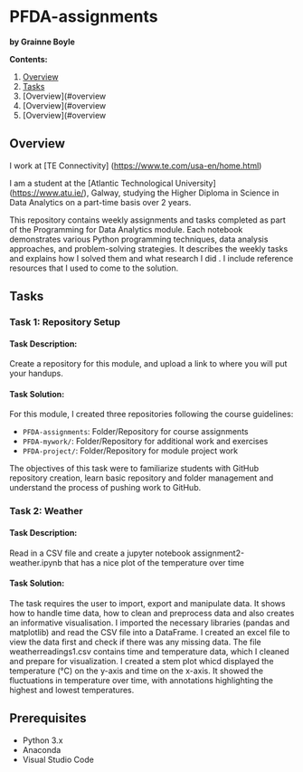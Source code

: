 # PFDA-assignments

**by Grainne Boyle**

**Contents:** 

1. [Overview](#Ooverview)
2. [Tasks](#Tasks)
3. [Overview](#overview
4. [Overview](#overview
5. [Overview](#overview

## Overview

I work at [TE Connectivity] (https://www.te.com/usa-en/home.html)

I am a student at the [Atlantic Technological University] (https://www.atu.ie/), Galway, studying the Higher Diploma in Science in Data Analytics on a part-time basis over 2 years.

This repository contains weekly assignments and tasks completed as part of the Programming for Data Analytics module. Each notebook demonstrates various Python programming techniques, data analysis approaches, and problem-solving strategies. It describes the weekly tasks and explains how I solved them and what research I did . I include reference resources that I used to come to the solution.


## Tasks 

### Task 1: Repository Setup

#### Task Description:
Create a repository for this module, and upload a link to where you will put your handups.  

#### Task Solution:
For this module, I created three repositories following the course guidelines:  

- `PFDA-assignments`: Folder/Repository for course assignments  
- `PFDA-mywork/`: Folder/Repository for additional work and exercises  
- `PFDA-project/`: Folder/Repository for module project work  
 
 The objectives of this task were to familiarize students with GitHub repository creation, learn basic repository and folder management and understand the process of pushing work to GitHub.

### Task 2: Weather 

#### Task Description:
Read in a CSV file and create a jupyter notebook assignment2-weather.ipynb that has a nice plot of the temperature over time  

#### Task Solution:

The task requires the user to import, export and manipulate data. It shows how to handle time data, how to clean and preprocess data and also creates an informative visualisation. I imported the necessary libraries (pandas and matplotlib) and read the CSV file into a DataFrame. I created an excel file to view the data first and check if there was any missing data. The file weatherreadings1.csv contains time and temperature data, which I cleaned and prepare for visualization. I created a stem plot whicd displayed the temperature (°C) on the y-axis and time on the x-axis. It showed the fluctuations in temperature over time, with annotations highlighting the highest and lowest temperatures.




## Prerequisites
- Python 3.x
- Anaconda
- Visual Studio Code
